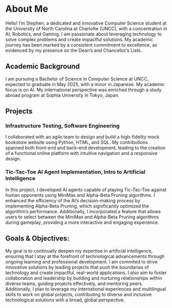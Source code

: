 # About Me
Hello! I’m Stephen, a dedicated and innovative Computer Science student at the University of North Carolina at Charlotte (UNCC), with a concentration in AI, Robotics, and Gaming. I am passionate about leveraging technology to solve complex problems and create impactful solutions. My academic journey has been marked by a consistent commitment to excellence, as evidenced by my presence on the Dean’s and Chancellor’s Lists.

## Academic Background
I am pursuing a Bachelor of Science in Computer Science at UNCC, expected to graduate in May 2025, with a minor in Japanese. My academic focus is on AI. My international perspective was enriched through a study abroad program at Sophia University in Tokyo, Japan.

## Projects
### Infrastructure Testing, Software Engineering
I collaborated with an agile team to design and build a high-fidelity mock bookstore website using Python, HTML, and SQL. My contributions spanned both front-end and back-end development, leading to the creation of a functional online platform with intuitive navigation and a responsive design.

### Tic-Tac-Toe AI Agent Implementation, Intro to Artificial Intelligence
In this project, I developed AI agents capable of playing Tic-Tac-Toe against human opponents using MiniMax and Alpha-Beta Pruning algorithms. I enhanced the efficiency of the AI’s decision-making process by implementing Alpha-Beta Pruning, which significantly optimized the algorithm’s performance. Additionally, I incorporated a feature that allows users to select between the MiniMax and Alpha-Beta Pruning algorithms during gameplay, providing a more interactive and engaging experience.

## Goals & Objectives:
My goal is to continually deepen my expertise in artificial intelligence, ensuring that I stay at the forefront of technological advancements through ongoing learning and professional development. I am commited to drive innovative solutions by leading projects that push the boundaries of technology and create impactful, real-world applications. I also aim to foster collaboration and leadership by building and nurturing relationships within diverse teams, guiding projects effectively, and mentoring peers. Additionally, I plan to leverage my international experiences and multilingual skills to work on global projects, contributing to diverse and inclusive technological solutions with a broad, global perspective.
